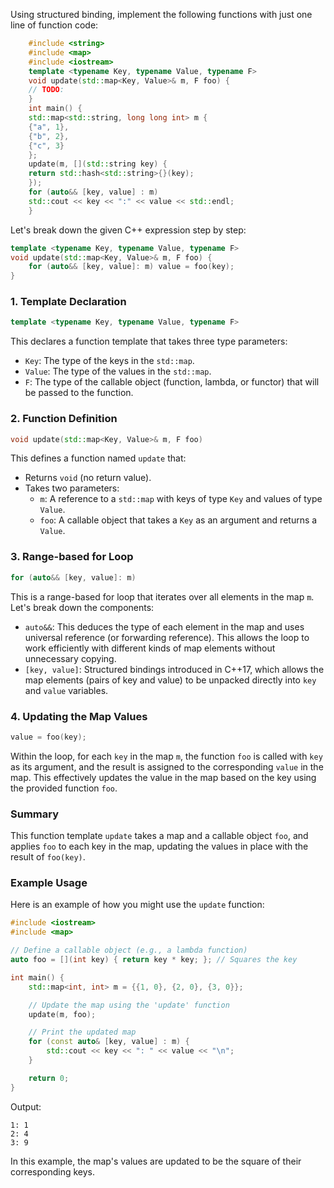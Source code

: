 Using structured binding, implement the following functions with just one line of function code:
```cpp    
    #include <string>
    #include <map>
    #include <iostream>
    template <typename Key, typename Value, typename F>
    void update(std::map<Key, Value>& m, F foo) {
    // TODO:
    }
    int main() {
    std::map<std::string, long long int> m {
    {"a", 1},
    {"b", 2},
    {"c", 3}
    };
    update(m, [](std::string key) {
    return std::hash<std::string>{}(key);
    });
    for (auto&& [key, value] : m)
    std::cout << key << ":" << value << std::endl;
    }
```

Let's break down the given C++ expression step by step:

```cpp
template <typename Key, typename Value, typename F>
void update(std::map<Key, Value>& m, F foo) {
    for (auto&& [key, value]: m) value = foo(key);
}
```

### 1. Template Declaration

```cpp
template <typename Key, typename Value, typename F>
```

This declares a function template that takes three type parameters:
- `Key`: The type of the keys in the `std::map`.
- `Value`: The type of the values in the `std::map`.
- `F`: The type of the callable object (function, lambda, or functor) that will be passed to the function.

### 2. Function Definition

```cpp
void update(std::map<Key, Value>& m, F foo)
```

This defines a function named `update` that:
- Returns `void` (no return value).
- Takes two parameters:
  - `m`: A reference to a `std::map` with keys of type `Key` and values of type `Value`.
  - `foo`: A callable object that takes a `Key` as an argument and returns a `Value`.

### 3. Range-based for Loop

```cpp
for (auto&& [key, value]: m)
```

This is a range-based for loop that iterates over all elements in the map `m`. Let's break down the components:
- `auto&&`: This deduces the type of each element in the map and uses universal reference (or forwarding reference). This allows the loop to work efficiently with different kinds of map elements without unnecessary copying.
- `[key, value]`: Structured bindings introduced in C++17, which allows the map elements (pairs of key and value) to be unpacked directly into `key` and `value` variables.

### 4. Updating the Map Values

```cpp
value = foo(key);
```

Within the loop, for each `key` in the map `m`, the function `foo` is called with `key` as its argument, and the result is assigned to the corresponding `value` in the map. This effectively updates the value in the map based on the key using the provided function `foo`.

### Summary

This function template `update` takes a map and a callable object `foo`, and applies `foo` to each key in the map, updating the values in place with the result of `foo(key)`.

### Example Usage

Here is an example of how you might use the `update` function:

```cpp
#include <iostream>
#include <map>

// Define a callable object (e.g., a lambda function)
auto foo = [](int key) { return key * key; }; // Squares the key

int main() {
    std::map<int, int> m = {{1, 0}, {2, 0}, {3, 0}};

    // Update the map using the 'update' function
    update(m, foo);

    // Print the updated map
    for (const auto& [key, value] : m) {
        std::cout << key << ": " << value << "\n";
    }

    return 0;
}
```

Output:
```
1: 1
2: 4
3: 9
```

In this example, the map's values are updated to be the square of their corresponding keys.